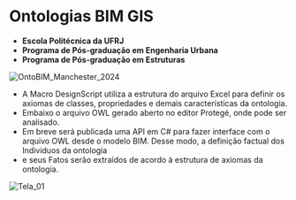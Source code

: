 # Ontologias BIM GIS 
  * **Escola Politécnica da UFRJ**
  *  **Programa de Pós-graduação em Engenharia Urbana**
  *  **Programa de Pós-graduação em Estruturas**
   
![OntoBIM_Manchester_2024](https://github.com/JLMenegotto/OntologiaBIM/assets/9437020/128e867b-fd91-4faf-b092-4b1b3755ba41)

 *  A Macro DesignScript utiliza a estrutura do arquivo Excel para definir os axiomas de classes, propriedades e demais características da ontologia.
 *  Embaixo o arquivo OWL gerado aberto no editor Protegé, onde pode ser analisado.
 *  Em breve será publicada uma API em C# para fazer interface com o arquivo OWL desde o modelo BIM. Desse modo, a definição factual dos Individuos da ontologia
 *  e seus Fatos serão extraídos de acordo à estrutura de axiomas da ontologia.

![Tela_01](https://github.com/JLMenegotto/OntologiaBIM/assets/9437020/229992a0-fb3e-459b-a532-ab93ad930094)


